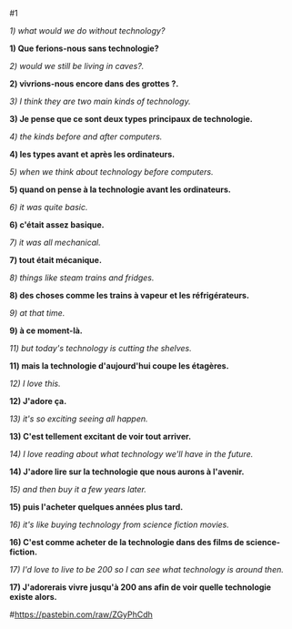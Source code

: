 
#1


*1) what would we do without technology?*

**1) Que ferions-nous sans technologie?**


*2) would we still be living in caves?.*

**2) vivrions-nous encore dans des grottes ?.**


*3) I think they are two main kinds of technology.*

**3) Je pense que ce sont deux types principaux de technologie.**


*4) the kinds before and after computers.*

**4) les types avant et après les ordinateurs.**


*5) when we think about technology before computers.*

**5) quand on pense à la technologie avant les ordinateurs.**


*6) it was quite basic.*

**6) c'était assez basique.**


*7) it was all mechanical.*

**7) tout était mécanique.**


*8) things like steam trains and fridges.*

**8) des choses comme les trains à vapeur et les réfrigérateurs.**


*9) at that time.*

**9) à ce moment-là.**



*11) but today's technology is cutting the shelves.*

**11) mais la technologie d'aujourd'hui coupe les étagères.**


*12) I love this.*

**12) J'adore ça.**


*13) it's so exciting seeing all happen.*

**13) C'est tellement excitant de voir tout arriver.**


*14) I love reading about what technology we'll have in the future.*

**14) J'adore lire sur la technologie que nous aurons à l'avenir.**


*15) and then buy it a few years later.*

**15) puis l'acheter quelques années plus tard.**


*16) it's like buying technology from science fiction movies.*

**16) C'est comme acheter de la technologie dans des films de science-fiction.**


*17) I'd love to live to be 200 so I can see what technology is around then.*

**17) J'adorerais vivre jusqu'à 200 ans afin de voir quelle technologie existe alors.**

#https://pastebin.com/raw/ZGyPhCdh
